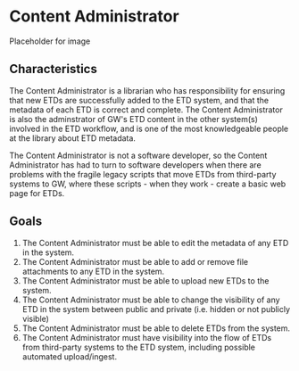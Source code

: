 # Content Administrator

Placeholder for image

## Characteristics
The Content Administrator is a librarian who has responsibility for ensuring that new ETDs are successfully added to the ETD system, and that the metadata of each ETD is correct and complete.  The Content Administrator is also the adminstrator of GW's ETD content in the other system(s) involved in the ETD workflow, and is one of the most knowledgeable people at the library about ETD metadata.

The Content Administrator is not a software developer, so the Content Administrator has had to turn to software developers when there are problems with the fragile legacy scripts that move ETDs from third-party systems to GW, where these scripts - when they work - create a basic web page for ETDs.

## Goals
1.  The Content Administrator must be able to edit the metadata of any ETD in the system.
2.  The Content Administrator must be able to add or remove file attachments to any ETD in the system.
3.  The Content Administrator must be able to upload new ETDs to the system.
4.  The Content Administrator must be able to change the visibility of any ETD in the system between public and private (i.e. hidden or not publicly visible)
5.  The Content Administrator must be able to delete ETDs from the system.
6.  The Content Administrator must have visibility into the flow of ETDs from third-party systems to the ETD system, including possible automated upload/ingest.
